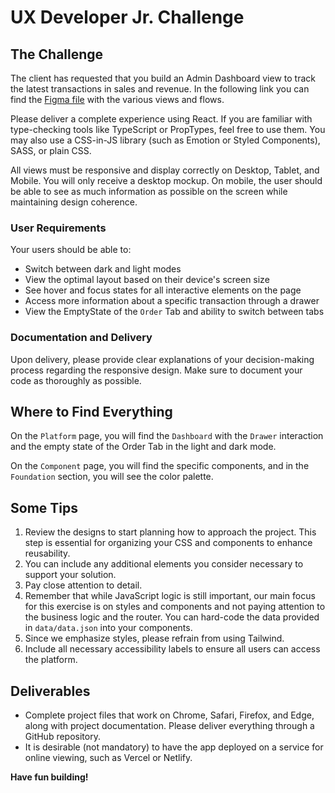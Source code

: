 # UX Developer Jr. Challenge

## The Challenge

The client has requested that you build an Admin Dashboard view to track the latest transactions in sales and revenue. In the following link you can find the [Figma file](https://www.figma.com/design/8kNilrpajBQITsPd4kqObw/UX-Dev-Challenge-JR?m=dev) with the various views and flows.

Please deliver a complete experience using React. If you are familiar with type-checking tools like TypeScript or PropTypes, feel free to use them. You may also use a CSS-in-JS library (such as Emotion or Styled Components), SASS, or plain CSS.

All views must be responsive and display correctly on Desktop, Tablet, and Mobile. You will only receive a desktop mockup. On mobile, the user should be able to see as much information as possible on the screen while maintaining design coherence.

### User Requirements

Your users should be able to:

- Switch between dark and light modes
- View the optimal layout based on their device's screen size
- See hover and focus states for all interactive elements on the page
- Access more information about a specific transaction through a drawer
- View the EmptyState of the `Order` Tab and ability to switch between tabs

### Documentation and Delivery

Upon delivery, please provide clear explanations of your decision-making process regarding the responsive design. Make sure to document your code as thoroughly as possible.

## Where to Find Everything

On the `Platform` page, you will find the `Dashboard` with the `Drawer` interaction and the empty state of the Order Tab in the light and dark mode.

On the `Component` page, you will find the specific components, and in the `Foundation` section, you will see the color palette.

## Some Tips

1. Review the designs to start planning how to approach the project. This step is essential for organizing your CSS and components to enhance reusability.
2. You can include any additional elements you consider necessary to support your solution.
3. Pay close attention to detail.
4. Remember that while JavaScript logic is still important, our main focus for this exercise is on styles and components and not paying attention to the business logic and the router. You can hard-code the data provided in `data/data.json` into your components.
5. Since we emphasize styles, please refrain from using Tailwind.
6. Include all necessary accessibility labels to ensure all users can access the platform.

## Deliverables

- Complete project files that work on Chrome, Safari, Firefox, and Edge, along with project documentation. Please deliver everything through a GitHub repository.
- It is desirable (not mandatory) to have the app deployed on a service for online viewing, such as Vercel or Netlify.

**Have fun building!**